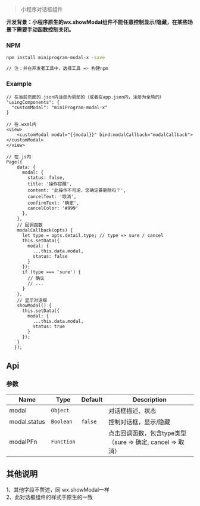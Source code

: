 > 小程序对话框组件

**开发背景：小程序原生的wx.showModal组件不能任意控制显示/隐藏，在某些场景下需要手动函数控制关闭。**

### NPM

``` bash
npm install miniprogram-modal-x -save

// 注：并在开发者工具中，选择工具 => 构建npm
```
### Example

```
// 在当前页面的.json内注册为局部的（或者在app.json内，注册为全局的）
"usingComponents": {
  "customModal": "miniProgram-modal-x"
}

// 在.wxml内
<view>
    <customModal modal="{{modal}}" bind:modalCallback="modalCallback"></customModal>
</view>

// 在.js内
Page({
    data: {
      modal: {
        status: false,
        title: '操作提醒',
        content: '此操作不可逆，您确定要删除吗？',
        cancelText: '取消',
        confirmText: '确定',
        cancelColor: '#999'
      },
    },
    // 回调函数
    modalCallback(opts) {
      let type = opts.detail.type; // type => sure / cancel
      this.setData({
        modal: {
          ...this.data.modal,
          status: false
        }
      });
      if (type === 'sure') {
        // 确认
        // ...
      }
    },
    // 显示对话框
    showModal() {
      this.setData({
        modal: {
          ...this.data.modal,
          status: true
        }
      });
    }
   });
```

## Api
### 参数
| Name                        | Type        | Default      | Description                      |
|-----------------------------|-------------|--------------|--------------------------------------------------------------------|
| modal                      | `Object`    |              | 对话框描述、状态          |
| modal.status               | `Boolean`   | `false`      | 控制对话框，显示/隐藏            |
| modalPFn                   | `Function`  |              | 点击回调函数，包含type类型（sure => 确定, cancel => 取消）                      |


## 其他说明
1、其他字段不赘述，同 wx.showModal一样
<br>
2、此对话框组件的样式于原生的一致
